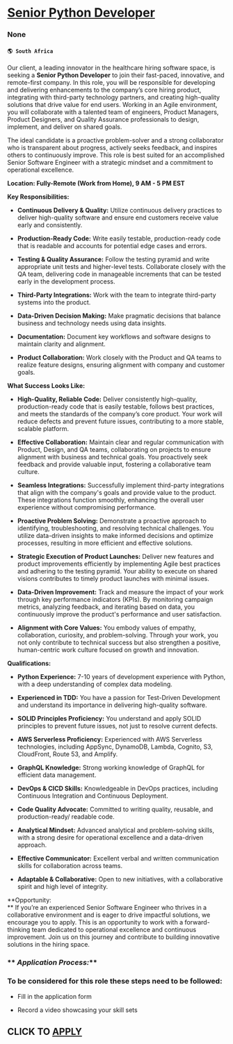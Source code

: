 # [Senior Python Developer](https://www.remotewlb.com/apply/senior-python-developer-129750)  
### None  
#### `🌎 South Africa`  

Our client, a leading innovator in the healthcare hiring software space, is seeking a **Senior Python Developer** to join their fast-paced, innovative, and remote-first company. In this role, you will be responsible for developing and delivering enhancements to the company’s core hiring product, integrating with third-party technology partners, and creating high-quality solutions that drive value for end users. Working in an Agile environment, you will collaborate with a talented team of engineers, Product Managers, Product Designers, and Quality Assurance professionals to design, implement, and deliver on shared goals.

The ideal candidate is a proactive problem-solver and a strong collaborator who is transparent about progress, actively seeks feedback, and inspires others to continuously improve. This role is best suited for an accomplished Senior Software Engineer with a strategic mindset and a commitment to operational excellence.

 **Location: Fully-Remote (Work from Home), 9 AM - 5 PM EST**

 **Key Responsibilities:**

  *  **Continuous Delivery & Quality:** Utilize continuous delivery practices to deliver high-quality software and ensure end customers receive value early and consistently.

  *  **Production-Ready Code:** Write easily testable, production-ready code that is readable and accounts for potential edge cases and errors.

  *  **Testing & Quality Assurance:** Follow the testing pyramid and write appropriate unit tests and higher-level tests. Collaborate closely with the QA team, delivering code in manageable increments that can be tested early in the development process.

  *  **Third-Party Integrations:** Work with the team to integrate third-party systems into the product.

  *  **Data-Driven Decision Making:** Make pragmatic decisions that balance business and technology needs using data insights.

  *  **Documentation:** Document key workflows and software designs to maintain clarity and alignment.

  *  **Product Collaboration:** Work closely with the Product and QA teams to realize feature designs, ensuring alignment with company and customer goals.

 **What Success Looks Like:**

  *  **High-Quality, Reliable Code:** Deliver consistently high-quality, production-ready code that is easily testable, follows best practices, and meets the standards of the company’s core product. Your work will reduce defects and prevent future issues, contributing to a more stable, scalable platform.

  *  **Effective Collaboration:** Maintain clear and regular communication with Product, Design, and QA teams, collaborating on projects to ensure alignment with business and technical goals. You proactively seek feedback and provide valuable input, fostering a collaborative team culture.

  *  **Seamless Integrations:** Successfully implement third-party integrations that align with the company's goals and provide value to the product. These integrations function smoothly, enhancing the overall user experience without compromising performance.

  *  **Proactive Problem Solving:** Demonstrate a proactive approach to identifying, troubleshooting, and resolving technical challenges. You utilize data-driven insights to make informed decisions and optimize processes, resulting in more efficient and effective solutions.

  *  **Strategic Execution of Product Launches:** Deliver new features and product improvements efficiently by implementing Agile best practices and adhering to the testing pyramid. Your ability to execute on shared visions contributes to timely product launches with minimal issues.

  *  **Data-Driven Improvement:** Track and measure the impact of your work through key performance indicators (KPIs). By monitoring campaign metrics, analyzing feedback, and iterating based on data, you continuously improve the product's performance and user satisfaction.

  *  **Alignment with Core Values:** You embody values of empathy, collaboration, curiosity, and problem-solving. Through your work, you not only contribute to technical success but also strengthen a positive, human-centric work culture focused on growth and innovation.

 **Qualifications:**

  *  **Python Experience:** 7-10 years of development experience with Python, with a deep understanding of complex data modeling.

  *  **Experienced in TDD:** You have a passion for Test-Driven Development and understand its importance in delivering high-quality software.

  *  **SOLID Principles Proficiency:** You understand and apply SOLID principles to prevent future issues, not just to resolve current defects.

  *  **AWS Serverless Proficiency:** Experienced with AWS Serverless technologies, including AppSync, DynamoDB, Lambda, Cognito, S3, CloudFront, Route 53, and Amplify.

  *  **GraphQL Knowledge:** Strong working knowledge of GraphQL for efficient data management.

  *  **DevOps & CICD Skills:** Knowledgeable in DevOps practices, including Continuous Integration and Continuous Deployment.

  *  **Code Quality Advocate:** Committed to writing quality, reusable, and production-ready/ readable code.

  *  **Analytical Mindset:** Advanced analytical and problem-solving skills, with a strong desire for operational excellence and a data-driven approach.

  *  **Effective Communicator:** Excellent verbal and written communication skills for collaboration across teams.

  *  **Adaptable & Collaborative:** Open to new initiatives, with a collaborative spirit and high level of integrity.

 **Opportunity:  
** If you’re an experienced Senior Software Engineer who thrives in a collaborative environment and is eager to drive impactful solutions, we encourage you to apply. This is an opportunity to work with a forward-thinking team dedicated to operational excellence and continuous improvement. Join us on this journey and contribute to building innovative solutions in the hiring space.

  
  
  

###  ** _Application Process:_**

### To be considered for this role these steps need to be followed:

  * Fill in the application form

  * Record a video showcasing your skill sets

  
## CLICK TO [APPLY](https://www.remotewlb.com/apply/senior-python-developer-129750)

